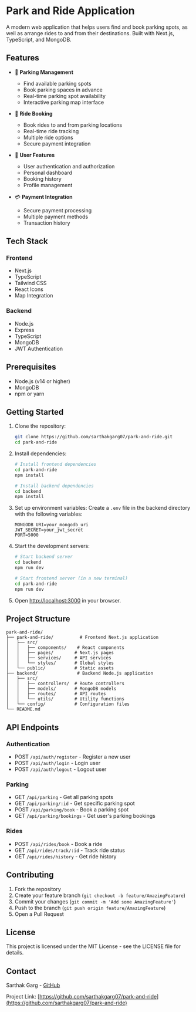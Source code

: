 # Park and Ride Application

A modern web application that helps users find and book parking spots, as well as arrange rides to and from their destinations. Built with Next.js, TypeScript, and MongoDB.

## Features

- 🚗 **Parking Management**
  - Find available parking spots
  - Book parking spaces in advance
  - Real-time parking spot availability
  - Interactive parking map interface

- 🚕 **Ride Booking**
  - Book rides to and from parking locations
  - Real-time ride tracking
  - Multiple ride options
  - Secure payment integration

- 👤 **User Features**
  - User authentication and authorization
  - Personal dashboard
  - Booking history
  - Profile management

- 💳 **Payment Integration**
  - Secure payment processing
  - Multiple payment methods
  - Transaction history

## Tech Stack

### Frontend
- Next.js
- TypeScript
- Tailwind CSS
- React Icons
- Map Integration

### Backend
- Node.js
- Express
- TypeScript
- MongoDB
- JWT Authentication

## Prerequisites

- Node.js (v14 or higher)
- MongoDB
- npm or yarn

## Getting Started

1. Clone the repository:
   ```bash
   git clone https://github.com/sarthakgarg07/park-and-ride.git
   cd park-and-ride
   ```

2. Install dependencies:
   ```bash
   # Install frontend dependencies
   cd park-and-ride
   npm install

   # Install backend dependencies
   cd backend
   npm install
   ```

3. Set up environment variables:
   Create a `.env` file in the backend directory with the following variables:
   ```
   MONGODB_URI=your_mongodb_uri
   JWT_SECRET=your_jwt_secret
   PORT=5000
   ```

4. Start the development servers:
   ```bash
   # Start backend server
   cd backend
   npm run dev

   # Start frontend server (in a new terminal)
   cd park-and-ride
   npm run dev
   ```

5. Open [http://localhost:3000](http://localhost:3000) in your browser.

## Project Structure

```
park-and-ride/
├── park-and-ride/          # Frontend Next.js application
│   ├── src/
│   │   ├── components/    # React components
│   │   ├── pages/        # Next.js pages
│   │   ├── services/     # API services
│   │   └── styles/       # Global styles
│   └── public/           # Static assets
├── backend/               # Backend Node.js application
│   ├── src/
│   │   ├── controllers/  # Route controllers
│   │   ├── models/       # MongoDB models
│   │   ├── routes/       # API routes
│   │   └── utils/        # Utility functions
│   └── config/           # Configuration files
└── README.md
```

## API Endpoints

### Authentication
- POST `/api/auth/register` - Register a new user
- POST `/api/auth/login` - Login user
- POST `/api/auth/logout` - Logout user

### Parking
- GET `/api/parking` - Get all parking spots
- GET `/api/parking/:id` - Get specific parking spot
- POST `/api/parking/book` - Book a parking spot
- GET `/api/parking/bookings` - Get user's parking bookings

### Rides
- POST `/api/rides/book` - Book a ride
- GET `/api/rides/track/:id` - Track ride status
- GET `/api/rides/history` - Get ride history

## Contributing

1. Fork the repository
2. Create your feature branch (`git checkout -b feature/AmazingFeature`)
3. Commit your changes (`git commit -m 'Add some AmazingFeature'`)
4. Push to the branch (`git push origin feature/AmazingFeature`)
5. Open a Pull Request

## License

This project is licensed under the MIT License - see the LICENSE file for details.

## Contact

Sarthak Garg - [GitHub](https://github.com/sarthakgarg07)

Project Link: [https://github.com/sarthakgarg07/park-and-ride](https://github.com/sarthakgarg07/park-and-ride)
